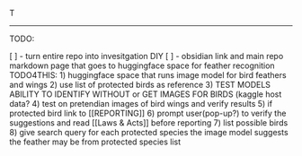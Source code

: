 T

--- 

TODO:

[ ] - turn entire repo into invesitgation DIY
[ ] - obsidian link and main repo markdown page that goes to huggingface space for feather recognition 
	TODO4THIS:
        1) huggingface space that runs image model for bird feathers and wings
        2) use list of protected birds as reference
        3) TEST MODELS ABILITY TO IDENTIFY WITHOUT or GET IMAGES FOR BIRDS (kaggle host data?
        4) test on pretendian images of bird wings and verify results
        5) if protected bird link to [[REPORTING]] 
        6) prompt user(pop-up?) to verify the suggestions and read [[Laws & Acts]] before reporting 
        7) list possible birds
        8) give search query for each protected species the image model suggests the feather may be from protected species list